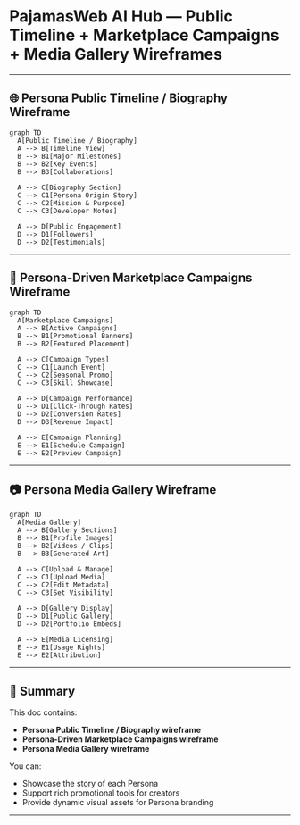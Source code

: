 # PajamasWeb AI Hub — Public Timeline + Marketplace Campaigns + Media Gallery Wireframes

---

## 🌐 Persona Public Timeline / Biography Wireframe

```mermaid
graph TD
  A[Public Timeline / Biography]
  A --> B[Timeline View]
  B --> B1[Major Milestones]
  B --> B2[Key Events]
  B --> B3[Collaborations]

  A --> C[Biography Section]
  C --> C1[Persona Origin Story]
  C --> C2[Mission & Purpose]
  C --> C3[Developer Notes]

  A --> D[Public Engagement]
  D --> D1[Followers]
  D --> D2[Testimonials]
```

---

## 🌟 Persona-Driven Marketplace Campaigns Wireframe

```mermaid
graph TD
  A[Marketplace Campaigns]
  A --> B[Active Campaigns]
  B --> B1[Promotional Banners]
  B --> B2[Featured Placement]

  A --> C[Campaign Types]
  C --> C1[Launch Event]
  C --> C2[Seasonal Promo]
  C --> C3[Skill Showcase]

  A --> D[Campaign Performance]
  D --> D1[Click-Through Rates]
  D --> D2[Conversion Rates]
  D --> D3[Revenue Impact]

  A --> E[Campaign Planning]
  E --> E1[Schedule Campaign]
  E --> E2[Preview Campaign]
```

---

## 📷 Persona Media Gallery Wireframe

```mermaid
graph TD
  A[Media Gallery]
  A --> B[Gallery Sections]
  B --> B1[Profile Images]
  B --> B2[Videos / Clips]
  B --> B3[Generated Art]

  A --> C[Upload & Manage]
  C --> C1[Upload Media]
  C --> C2[Edit Metadata]
  C --> C3[Set Visibility]

  A --> D[Gallery Display]
  D --> D1[Public Gallery]
  D --> D2[Portfolio Embeds]

  A --> E[Media Licensing]
  E --> E1[Usage Rights]
  E --> E2[Attribution]
```

---

## 🌟 Summary

This doc contains:

- **Persona Public Timeline / Biography wireframe**
- **Persona-Driven Marketplace Campaigns wireframe**
- **Persona Media Gallery wireframe**

You can:

- Showcase the story of each Persona
- Support rich promotional tools for creators
- Provide dynamic visual assets for Persona branding

---
